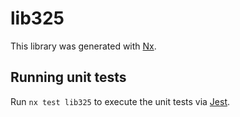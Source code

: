 # lib325

This library was generated with [Nx](https://nx.dev).


## Running unit tests

Run `nx test lib325` to execute the unit tests via [Jest](https://jestjs.io).


